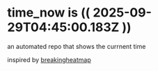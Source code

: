 # time_now is (( 2025-09-29T04:45:00.183Z ))

an automated repo that shows the currnent time

inspired by [breakingheatmap](https://github.com/breakingheatmap/breakingheatmap)